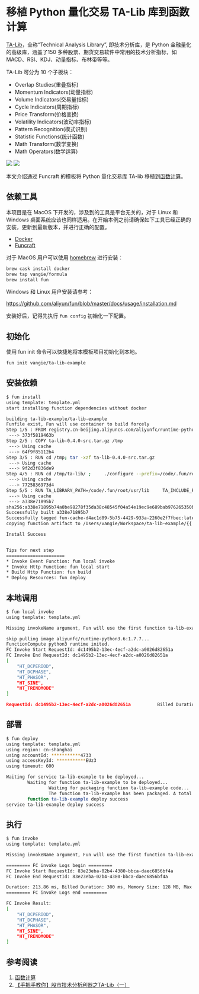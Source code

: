 # 移植 Python 量化交易 TA-Lib 库到函数计算

[TA-Lib](https://github.com/mrjbq7/ta-lib)，全称“Technical Analysis Library”, 即技术分析库，是 Python 金融量化的高级库，涵盖了150 多种股票、期货交易软件中常用的技术分析指标，如 MACD、RSI、KDJ、动量指标、布林带等等。

TA-Lib 可分为 10 个子板块：

- Overlap Studies(重叠指标)
- Momentum Indicators(动量指标)
- Volume Indicators(交易量指标)
- Cycle Indicators(周期指标)
- Price Transform(价格变换)
- Volatility Indicators(波动率指标)
- Pattern Recognition(模式识别)
- Statistic Functions(统计函数)
- Math Transform(数学变换)
- Math Operators(数学运算)

![](https://img.alicdn.com/tfs/TB1pFE6rAL0gK0jSZFAXXcA9pXa-553-183.png)
![](https://data-analysis.cn-shanghai.log.aliyuncs.com/logstores/article-logs/track_ua.gif?APIVersion=0.6.0&title=%E7%A7%BB%E6%A4%8D%20Python%20%E9%87%8F%E5%8C%96%E4%BA%A4%E6%98%93%20TA-Lib%20%E5%BA%93%E5%88%B0%E5%87%BD%E6%95%B0%E8%AE%A1%E7%AE%97&author=%E5%80%9A%E8%B4%A4&src=article)

本文介绍通过 Funcraft 的模板将 Python 量化交易库 TA-lib 移植到[函数计算](https://statistics.functioncompute.com/?title=%E7%A7%BB%E6%A4%8D%20Python%20%E9%87%8F%E5%8C%96%E4%BA%A4%E6%98%93%20TA-Lib%20%E5%BA%93%E5%88%B0%E5%87%BD%E6%95%B0%E8%AE%A1%E7%AE%97&author=%E5%80%9A%E8%B4%A4&url=http%3A%2F%2Ffc.console.aliyun.com%2F%3Ffctraceid%3DYXV0aG9yJTNEJUU1JTgwJTlBJUU4JUI0JUE0JTI2dGl0bGUlM0QlRTclQTclQkIlRTYlQTQlOEQlMjBQeXRob24lMjAlRTklODclOEYlRTUlOEMlOTYlRTQlQkElQTQlRTYlOTglOTMlMjBUQS1MaWIlMjAlRTUlQkElOTMlRTUlODglQjAlRTUlODclQkQlRTYlOTUlQjAlRTglQUUlQTElRTclQUUlOTc%3D)。

## 依赖工具

本项目是在 MacOS 下开发的，涉及到的工具是平台无关的，对于 Linux 和 Windows 桌面系统应该也同样适用。在开始本例之前请确保如下工具已经正确的安装，更新到最新版本，并进行正确的配置。

* [Docker](https://www.docker.com/)
* [Funcraft](https://github.com/alibaba/funcraft)

对于 MacOS 用户可以使用 [homebrew](https://brew.sh/) 进行安装：

```bash
brew cask install docker
brew tap vangie/formula
brew install fun
```

Windows 和 Linux 用户安装请参考：

<https://github.com/aliyun/fun/blob/master/docs/usage/installation.md>

安装好后，记得先执行 `fun config` 初始化一下配置。

## 初始化

使用 fun init 命令可以快捷地将本模板项目初始化到本地。

```bash
fun init vangie/ta-lib-example
```

## 安装依赖

```bash
$ fun install
using template: template.yml
start installing function dependencies without docker

building ta-lib-example/ta-lib-example
Funfile exist, Fun will use container to build forcely
Step 1/5 : FROM registry.cn-beijing.aliyuncs.com/aliyunfc/runtime-python3.6:build-1.7.7
 ---> 373f5819463b
Step 2/5 : COPY ta-lib-0.4.0-src.tar.gz /tmp
 ---> Using cache
 ---> 64f9f85112b4
Step 3/5 : RUN cd /tmp; tar -xzf ta-lib-0.4.0-src.tar.gz
 ---> Using cache
 ---> 9f2d3f836de9
Step 4/5 : RUN cd /tmp/ta-lib/ ;     ./configure --prefix=/code/.fun/root/usr ;     make ; make install
 ---> Using cache
 ---> 7725836973d4
Step 5/5 : RUN TA_LIBRARY_PATH=/code/.fun/root/usr/lib     TA_INCLUDE_PATH=/code/.fun/root/usr/include     fun-install pip install TA-Lib
 ---> Using cache
 ---> a338e71895b7
sha256:a338e71895b74a0be98278f35da38c48545f04a54e19ec9e689bab976265350b
Successfully built a338e71895b7
Successfully tagged fun-cache-d4ac1d89-5b75-4429-933a-2260e2f7fbec:latest
copying function artifact to /Users/vangie/Workspace/ta-lib-example/{{ projectName }}

Install Success


Tips for next step
======================
* Invoke Event Function: fun local invoke
* Invoke Http Function: fun local start
* Build Http Function: fun build
* Deploy Resources: fun deploy
```

## 本地调用

```bash
$ fun local invoke
using template: template.yml

Missing invokeName argument, Fun will use the first function ta-lib-example/ta-lib-example as invokeName

skip pulling image aliyunfc/runtime-python3.6:1.7.7...
FunctionCompute python3 runtime inited.
FC Invoke Start RequestId: dc1495b2-13ec-4ecf-a2dc-a0026d82651a
FC Invoke End RequestId: dc1495b2-13ec-4ecf-a2dc-a0026d82651a
[
    "HT_DCPERIOD",
    "HT_DCPHASE",
    "HT_PHASOR",
    "HT_SINE",
    "HT_TRENDMODE"
]

RequestId: dc1495b2-13ec-4ecf-a2dc-a0026d82651a          Billed Duration: 350 ms         Memory Size: 1998 MB    Max Memory Used: 34 MB
```

## 部署

```bash
$ fun deploy
using template: template.yml
using region: cn-shanghai
using accountId: ***********4733
using accessKeyId: ***********EUz3
using timeout: 600

Waiting for service ta-lib-example to be deployed...
        Waiting for function ta-lib-example to be deployed...
                Waiting for packaging function ta-lib-example code...
                The function ta-lib-example has been packaged. A total of 39 files files were compressed and the final size was 3.23 MB
        function ta-lib-example deploy success
service ta-lib-example deploy success
```

## 执行

```bash
$ fun invoke
using template: template.yml

Missing invokeName argument, Fun will use the first function ta-lib-example/ta-lib-example as invokeName

========= FC invoke Logs begin =========
FC Invoke Start RequestId: 83e23eba-02b4-4380-bbca-daec6856bf4a
FC Invoke End RequestId: 83e23eba-02b4-4380-bbca-daec6856bf4a

Duration: 213.86 ms, Billed Duration: 300 ms, Memory Size: 128 MB, Max Memory Used: 43.50 MB
========= FC invoke Logs end =========

FC Invoke Result:
[
    "HT_DCPERIOD",
    "HT_DCPHASE",
    "HT_PHASOR",
    "HT_SINE",
    "HT_TRENDMODE"
]
```

## 参考阅读

1. [函数计算](https://statistics.functioncompute.com/?title=%E7%A7%BB%E6%A4%8D%20Python%20%E9%87%8F%E5%8C%96%E4%BA%A4%E6%98%93%20TA-Lib%20%E5%BA%93%E5%88%B0%E5%87%BD%E6%95%B0%E8%AE%A1%E7%AE%97&author=%E5%80%9A%E8%B4%A4&src=article&url=https%3A%2F%2Fwww.aliyun.com%2Fproduct%2Ffc)
2. [【手把手教你】股市技术分析利器之TA-Lib（一）](https://zhuanlan.zhihu.com/p/57389880)